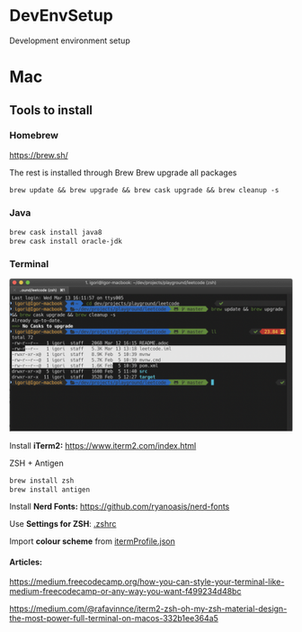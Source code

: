 # DevEnvSetup
Development environment setup

# Mac
## Tools to install
### Homebrew
https://brew.sh/

The rest is installed through Brew
Brew upgrade all packages
```
brew update && brew upgrade && brew cask upgrade && brew cleanup -s
```

### Java
```
brew cask install java8
brew cask install oracle-jdk
```

### Terminal

![iTerm screenshot](https://raw.githubusercontent.com/Igor-Ivaniuk/DevEnvSetup/master/Mac/screenshot.png)

Install **iTerm2:** https://www.iterm2.com/index.html

ZSH + Antigen
```
brew install zsh
brew install antigen
```
Install **Nerd Fonts:** https://github.com/ryanoasis/nerd-fonts

Use **Settings for ZSH**: 
[.zshrc](https://raw.githubusercontent.com/Igor-Ivaniuk/DevEnvSetup/master/Mac/.zshrc)

Import **colour scheme** from [itermProfile.json](https://raw.githubusercontent.com/Igor-Ivaniuk/DevEnvSetup/master/Mac/itermProfile.json)

#### Articles:
https://medium.freecodecamp.org/how-you-can-style-your-terminal-like-medium-freecodecamp-or-any-way-you-want-f499234d48bc

https://medium.com/@rafavinnce/iterm2-zsh-oh-my-zsh-material-design-the-most-power-full-terminal-on-macos-332b1ee364a5